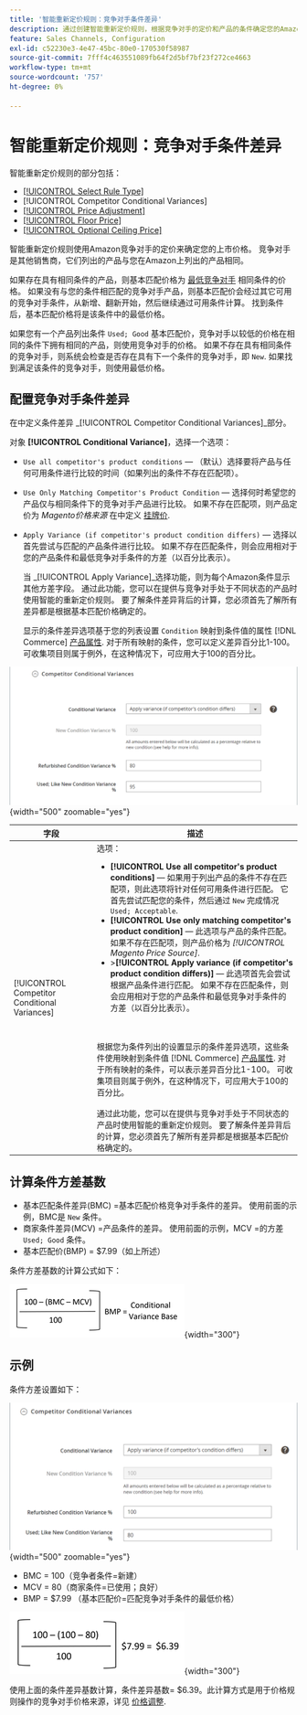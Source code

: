 ```yaml
---
title: '智能重新定价规则：竞争对手条件差异'
description: 通过创建智能重新定价规则，根据竞争对手的定价和产品的条件确定您的Amazon上市价格。
feature: Sales Channels, Configuration
exl-id: c52230e3-4e47-45bc-80e0-170530f58987
source-git-commit: 7fff4c463551089fb64f2d5bf7bf23f272ce4663
workflow-type: tm+mt
source-wordcount: '757'
ht-degree: 0%

---
```


# 智能重新定价规则：竞争对手条件差异

智能重新定价规则的部分包括：

- [[!UICONTROL Select Rule Type]](./intelligent-repricing-rules.md)
- [!UICONTROL Competitor Conditional Variances]
- [[!UICONTROL Price Adjustment]](./price-adjustment.md)
- [[!UICONTROL Floor Price]](./floor-price.md)
- [[!UICONTROL Optional Ceiling Price]](./optional-ceiling-price.md)

智能重新定价规则使用Amazon竞争对手的定价来确定您的上市价格。 竞争对手是其他销售商，它们列出的产品与您在Amazon上列出的产品相同。

如果存在具有相同条件的产品，则基本匹配价格为 [最低竞争对手](./lowest-competitor-pricing.md) 相同条件的价格。 如果没有与您的条件相匹配的竞争对手产品，则基本匹配价会经过其它可用的竞争对手条件，从新增、翻新开始，然后继续通过可用条件计算。 找到条件后，基本匹配价格将是该条件中的最低价格。

如果您有一个产品列出条件 `Used; Good` 基本匹配价，竞争对手以较低的价格在相同的条件下拥有相同的产品，则使用竞争对手的价格。 如果不存在具有相同条件的竞争对手，则系统会检查是否存在具有下一个条件的竞争对手，即 `New`. 如果找到满足该条件的竞争对手，则使用最低价格。

## 配置竞争对手条件差异

在中定义条件差异 _[!UICONTROL Competitor Conditional Variances]_部分。

对象 **[!UICONTROL Conditional Variance]**，选择一个选项：

- `Use all competitor's product conditions`  — （默认）选择要将产品与任何可用条件进行比较的时间（如果列出的条件不存在匹配项）。

- `Use Only Matching Competitor's Product Condition`  — 选择何时希望您的产品仅与相同条件下的竞争对手产品进行比较。 如果不存在匹配项，则产品定价为 _Magento价格来源_ 在中定义 [挂牌价](./listing-price.md).

- `Apply Variance (if competitor's product condition differs)`  — 选择以首先尝试与匹配的产品条件进行比较。 如果不存在匹配条件，则会应用相对于您的产品条件和最低竞争对手条件的方差（以百分比表示）。

  当 _[!UICONTROL Apply Variance]_选择功能，则为每个Amazon条件显示其他方差字段。 通过此功能，您可以在提供与竞争对手处于不同状态的产品时使用智能的重新定价规则。 要了解条件差异背后的计算，您必须首先了解所有差异都是根据基本匹配价格确定的。

  显示的条件差异选项基于您的列表设置 `Condition` 映射到条件值的属性 [!DNL Commerce] [产品属性](https://experienceleague.adobe.com/docs/commerce-admin/catalog/product-attributes/product-attributes.html). 对于所有映射的条件，您可以定义差异百分比1-100。 可收集项目则属于例外，在这种情况下，可应用大于100的百分比。

![智能重新定价规则 — 竞争对手条件差异](assets/amazon-competitor-cond-variances.png){width="500" zoomable="yes"}

| 字段 | 描述 |
|-----------------------------------------------|------------------------------------------------------------------------------------------------------------------------------------------------------------------------------------------------------------------------------------------------------------------------------------------------------------------------------------------------------------------------------------------------------------------------------------------------------------------------------------------------------------------------------------------------------------------------------------------------------------------------------------------------------------------------------------------------------------------------------------------------------------------------------------------------------------------------------------------------------------------------------------------------------------------------------------------------------------------------------------------------------------------------------------------------------------------------------------------------------------------------------------------------------------------------------------------------------------------------------------------------------------------------------------------------------------------------------------------------------------------------------------------------------------------------------------------------------------------------------------------------------------------------------------------------------------------------------------------------------------------------------------------------|
| [!UICONTROL Competitor Conditional Variances] | 选项： <ul><li>**[!UICONTROL Use all competitor's product conditions]**  — 如果用于列出产品的条件不存在匹配项，则此选项将针对任何可用条件进行匹配。 它首先尝试匹配您的条件，然后通过 `New` 完成情况 `Used; Acceptable`.</li><li>**[!UICONTROL Use only matching competitor's product condition]**  — 此选项与产品的条件匹配。 如果不存在匹配项，则产品价格为 _[!UICONTROL Magento Price Source]_.</li><li>>**[!UICONTROL Apply variance (if competitor's product condition differs)]**  — 此选项首先会尝试根据产品条件进行匹配。 如果不存在匹配条件，则会应用相对于您的产品条件和最低竞争对手条件的方差（以百分比表示）。</li></ul><br><br>根据您为条件列出的设置显示的条件差异选项，这些条件使用映射到条件值 [!DNL Commerce] [产品属性](https://experienceleague.adobe.com/docs/commerce-admin/catalog/product-attributes/product-attributes.html). 对于所有映射的条件，可以表示差异百分比1-100。 可收集项目则属于例外，在这种情况下，可应用大于100的百分比。<br><br>通过此功能，您可以在提供与竞争对手处于不同状态的产品时使用智能的重新定价规则。 要了解条件差异背后的计算，您必须首先了解所有差异都是根据基本匹配价格确定的。 |

## 计算条件方差基数

- 基本匹配条件差异(BMC) =基本匹配价格竞争对手条件的差异。 使用前面的示例，BMC是 `New` 条件。
- 商家条件差异(MCV) =产品条件的差异。 使用前面的示例，MCV =的方差 `Used; Good` 条件。
- 基本匹配价(BMP) = $7.99（如上所述）

条件方差基数的计算公式如下：

![条件方差基计算公式](assets/amazon-cond-variance-calc-1.png){width="300"}

## 示例

条件方差设置如下：

![条件方差设置示例](assets/amazon-cond-variances.png){width="500" zoomable="yes"}

- BMC = 100（竞争者条件=新建）
- MCV = 80（商家条件=已使用；良好）
- BMP = $7.99 （基本匹配价=匹配竞争对手条件的最低价格）

![条件方差基计算示例](assets/amazon-cond-variance-calc-2.png){width="300"}

使用上面的条件差异基数计算，条件差异基数= $6.39。此计算方式是用于价格规则操作的竞争对手价格来源，详见 [价格调整](./price-adjustment.md).
